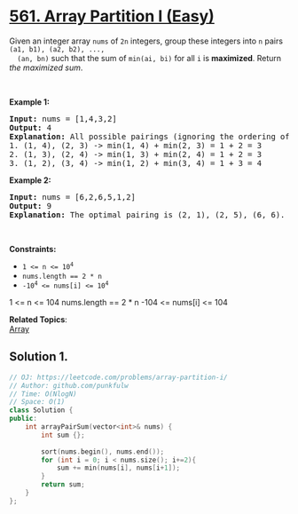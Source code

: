 # [561. Array Partition I (Easy)](https://leetcode.com/problems/array-partition-i/)

<p>Given an integer array <code>nums</code> of <code>2n</code> integers, group these integers into <code>n</code> pairs <code>(a1, b1), (a2, b2), ..., 
  (an, bn)</code> such that the sum of <code>min(ai, bi)</code> for all <code>i</code> is <b>maximized</b>. Return <em>the maximized sum</em>.</p>

<p>&nbsp;</p>
<p><strong>Example 1:</strong></p>

<pre><strong>Input:</strong> nums = [1,4,3,2]
<strong>Output:</strong> 4
<strong>Explanation: </strong>All possible pairings (ignoring the ordering of elements) are:
1. (1, 4), (2, 3) -> min(1, 4) + min(2, 3) = 1 + 2 = 3
2. (1, 3), (2, 4) -> min(1, 3) + min(2, 4) = 1 + 2 = 3
3. (1, 2), (3, 4) -> min(1, 2) + min(3, 4) = 1 + 3 = 4
</pre>

<p><strong>Example 2:</strong></p>

<pre><strong>Input:</strong> nums = [6,2,6,5,1,2]
<strong>Output:</strong> 9
<strong>Explanation: </strong>The optimal pairing is (2, 1), (2, 5), (6, 6). min(2, 1) + min(2, 5) + min(6, 6) = 1 + 2 + 6 = 9.
</pre>

<p>&nbsp;</p>
<p><strong>Constraints:</strong></p>

<ul>
	<li><code>1 &lt;= n &lt;= 10<sup>4</sup></code></li>
	<li><code>nums.length == 2 * n</code></li>
  <li><code>-10<sup>4</sup> &lt;= nums[i] &lt;= 10<sup>4</sup></code></li>
</ul>

1 <= n <= 104
nums.length == 2 * n
-104 <= nums[i] <= 104

**Related Topics**:  
[Array](https://leetcode.com/tag/array/)


## Solution 1.

```cpp
// OJ: https://leetcode.com/problems/array-partition-i/
// Author: github.com/punkfulw
// Time: O(NlogN)
// Space: O(1)
class Solution {
public:
    int arrayPairSum(vector<int>& nums) {
        int sum {};
        
        sort(nums.begin(), nums.end());
        for (int i = 0; i < nums.size(); i+=2){
            sum += min(nums[i], nums[i+1]);           
        }
        return sum;
    }
};
```

